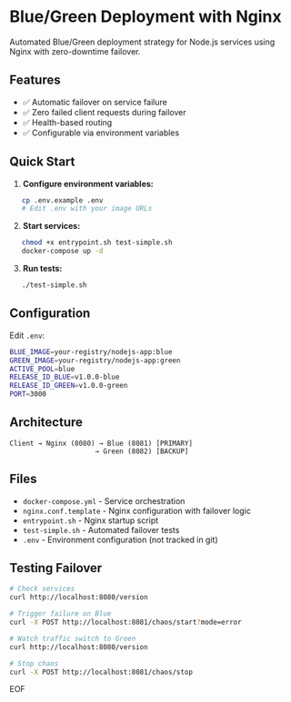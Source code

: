 
# Blue/Green Deployment with Nginx

Automated Blue/Green deployment strategy for Node.js services using Nginx with zero-downtime failover.

## Features

- ✅ Automatic failover on service failure
- ✅ Zero failed client requests during failover
- ✅ Health-based routing
- ✅ Configurable via environment variables

## Quick Start

1. **Configure environment variables:**
```bash
   cp .env.example .env
   # Edit .env with your image URLs
```

2. **Start services:**
```bash
   chmod +x entrypoint.sh test-simple.sh
   docker-compose up -d
```

3. **Run tests:**
```bash
   ./test-simple.sh
```

## Configuration

Edit `.env`:
```bash
BLUE_IMAGE=your-registry/nodejs-app:blue
GREEN_IMAGE=your-registry/nodejs-app:green
ACTIVE_POOL=blue
RELEASE_ID_BLUE=v1.0.0-blue
RELEASE_ID_GREEN=v1.0.0-green
PORT=3000
```

## Architecture
```
Client → Nginx (8080) → Blue (8081) [PRIMARY]
                     → Green (8082) [BACKUP]
```

## Files

- `docker-compose.yml` - Service orchestration
- `nginx.conf.template` - Nginx configuration with failover logic
- `entrypoint.sh` - Nginx startup script
- `test-simple.sh` - Automated failover tests
- `.env` - Environment configuration (not tracked in git)

## Testing Failover
```bash
# Check services
curl http://localhost:8080/version

# Trigger failure on Blue
curl -X POST http://localhost:8081/chaos/start?mode=error

# Watch traffic switch to Green
curl http://localhost:8080/version

# Stop chaos
curl -X POST http://localhost:8081/chaos/stop
```
EOF

